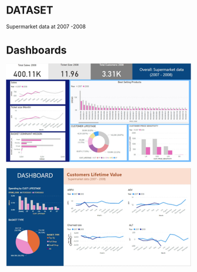 # DATASET

Supermarket data at  2007 -2008

# Dashboards
![alt tag](https://github.com/PBussara/BADS7105/blob/main/01%20CLV%20Dashboard/Dashboard1.jpg)

![alt tag](https://github.com/PBussara/BADS7105/blob/main/01%20CLV%20Dashboard/Dashboard2.jpg)
